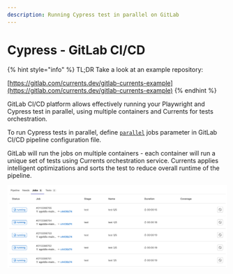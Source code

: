 ```yaml
---
description: Running Cypress test in parallel on GitLab
---
```


# Cypress - GitLab CI/CD

{% hint style="info" %}
TL;DR Take a look at an example repository:

[https://gitlab.com/currents.dev/gitlab-currents-example](https://gitlab.com/currents.dev/gitlab-currents-example)
{% endhint %}

GitLab CI/CD platform allows effectively running your Playwright and Cypress test in parallel, using multiple containers and Currents for tests orchestration.

To run Cypress tests in parallel, define [`parallel`](https://docs.gitlab.com/ee/ci/jobs/job\_control.html#parallelize-large-jobs) jobs parameter in GitLab CI/CD pipeline configuration file.

GitLab will run the jobs on multiple containers - each container will run a unique set of tests using Currents orchestration service. Currents applies intelligent optimizations and sorts the test to reduce overall runtime of the pipeline.

![Using Gitlab CI/CD parallel jobs for running cypress tests in parallel](<../../.gitbook/assets/CleanShot 2022-02-18 at 23.03.15.png>)
